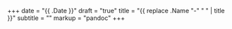 +++
date = "{{ .Date }}"
draft = "true"
title = "{{ replace .Name "-" " " | title }}"
subtitle = ""
markup = "pandoc"
+++

